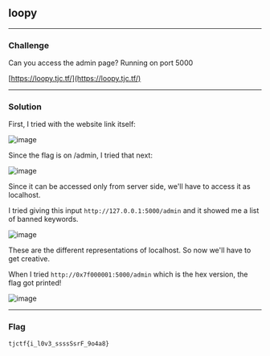 ## loopy

---

### Challenge

Can you access the admin page? Running on port 5000

[https://loopy.tjc.tf/](https://loopy.tjc.tf/)

---

### Solution

First, I tried with the website link itself:

![image](https://github.com/user-attachments/assets/36eb2ce5-53e0-4941-ab2e-64050d777cb6)

Since the flag is on /admin, I tried that next:

![image](https://github.com/user-attachments/assets/34a062d0-72d6-439c-8fa2-038b62bc2fff)

Since it can be accessed only from server side, we'll have to access it as localhost.

I tried giving this input `http://127.0.0.1:5000/admin` and it showed me a list of banned keywords.

![image](https://github.com/user-attachments/assets/9df22e43-eb49-4c32-bc3e-cd32e049d982)

These are the different representations of localhost. So now we'll have to get creative.

When I tried `http://0x7f000001:5000/admin` which is the hex version, the flag got printed!

![image](https://github.com/user-attachments/assets/e52ca314-e3c7-4ed0-931a-42c5a98ae808)

---

### Flag

`tjctf{i_l0v3_ssssSsrF_9o4a8}`
